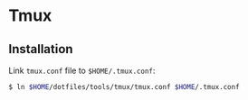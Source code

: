 # Tmux

## Installation

Link `tmux.conf` file to `$HOME/.tmux.conf`:

```bash
$ ln $HOME/dotfiles/tools/tmux/tmux.conf $HOME/.tmux.conf
```
